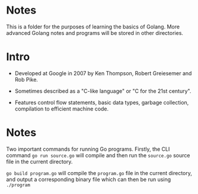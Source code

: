 Notes
=

This is a folder for the purposes of learning the basics of Golang. More advanced Golang notes and programs will be stored in other directories.

Intro
=


- Developed at Google in 2007 by Ken Thompson, Robert Greiesemer and Rob Pike.

- Sometimes described as a "C-like language" or "C for the 21st century".

- Features control flow statements, basic data types, garbage collection, compilation to efficient machine code.


Notes
=

Two important commands for running Go programs. Firstly, the CLI command `go run source.go` will compile and then run the `source.go` source file in the current directory.

`go build program.go` will compile the `program.go` file in the current directory, and output a corresponding binary file which can then be run using `./program`

